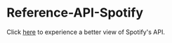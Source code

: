 # Reference-API-Spotify

Click [here](https://matthewsls.stoplight.io/docs/api-publish-reference/ZG9jOjQ3NTUyMjQ0-introduction) to experience a better view of Spotify's API.
